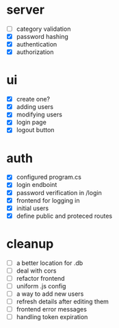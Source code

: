 # server
- [ ] category validation
- [x] password hashing
- [x] authentication
- [x] authorization
# ui
- [X] create one?
- [x] adding users
- [x] modifying users
- [x] login page
- [x] logout button
# auth
- [x] configured program.cs
- [x] login endboint
- [x] password verification in /login
- [x] frontend for logging in
- [x] initial users
- [x] define public and proteced routes
# cleanup
- [ ] a better location for .db
- [ ] deal with cors
- [ ] refactor frontend
- [ ] uniform .js config
- [ ] a way to add new users
- [ ] refresh details after editing them
- [ ] frontend error messages
- [ ] handling token expiration

